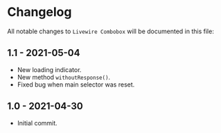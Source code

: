 # Changelog

All notable changes to `Livewire Combobox` will be documented in this file:

## 1.1 - 2021-05-04

- New loading indicator.
- New method `withoutResponse()`.
- Fixed bug when main selector was reset.

## 1.0 - 2021-04-30

- Initial commit.
